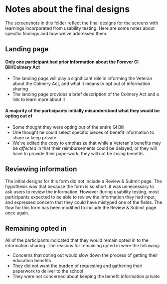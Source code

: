 # Notes about the final designs

The screenshots in this folder reflect the final designs for the screens with learnings incorporated from usability testing. Here are some notes about specific findings and how we've addressed them.

## Landing page

#### Only one participant had prior information about the Forever GI Bill/Colmery Act

- The landing page will play a significant role in informing the Veteran about the Colmery Act, and what it means to opt out of information sharing
- The landing page provides a brief description of the Colmery Act and a link to learn more about it

#### A majority of the participants initially misunderstood what they would be opting out of 

- Some thought they were opting out of the entire GI Bill
- One thought he could select specific pieces of benefit information to share or keep private
- We've edited the copy to emphasize that while a Veteran's benefits may be *affected* in that their reimbursements could be delayed, or they will have to provide their paperwork, they will not be *losing* benefits.

## Reviewing information

The initial designs for this form did not include a Review & Submit page. The hypothesis was that because the form is so short, it was unnecessary to ask users to review the information. However during usability testing, most participants expected to be able to review the information they had input, and expressed concern that they could have mistyped one of the fields. The flow for this form has been modified to include the Review & Submit page once again.

## Remaining opted in

All of the participants indicated that they would remain opted in to the information sharing. The reasons for remaining opted in were the following:

- Concerns that opting out would slow down the process of getting their education benefits
- They did not want the burden of requesting and gathering their paperwork to deliver to the school
- They were not concerned about keeping the benefit information private

